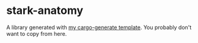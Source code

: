 # stark-anatomy

A library generated with [my cargo-generate template](github.com/thor314/tmpl).
You probably don't want to copy from here.
